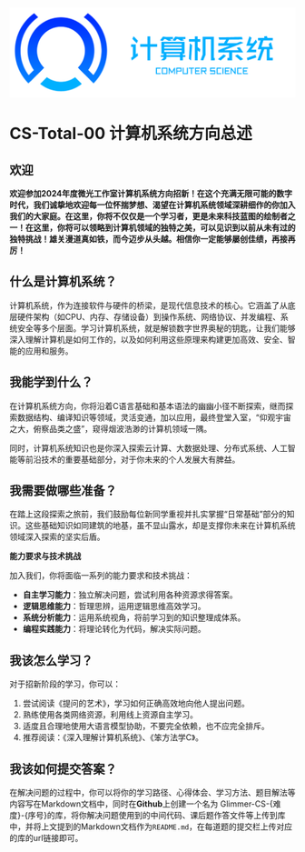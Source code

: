 ![标题](./img/CS.PNG)

# CS-Total-00 计算机系统方向总述

## 欢迎

**欢迎参加2024年度微光工作室计算机系统方向招新！**在这个充满无限可能的数字时代，我们诚挚地欢迎每一位怀揣梦想、渴望在计算机系统领域深耕细作的你加入我们的大家庭。在这里，你将不仅仅是一个学习者，更是未来科技蓝图的绘制者之一！在这里，你将可以领略到计算机领域的独特之美，可以见识到以前从未有过的独特挑战！雄关漫道真如铁，而今迈步从头越。相信你一定能够**屡创佳绩，再接再厉！**

## 什么是计算机系统？

计算机系统，作为连接软件与硬件的桥梁，是现代信息技术的核心。它涵盖了从底层硬件架构（如CPU、内存、存储设备）到操作系统、网络协议、并发编程、系统安全等多个层面。学习计算机系统，就是解锁数字世界奥秘的钥匙，让我们能够深入理解计算机是如何工作的，以及如何利用这些原理来构建更加高效、安全、智能的应用和服务。

## 我能学到什么？

在计算机系统方向，你将沿着C语言基础和基本语法的幽幽小径不断探索，继而探索数据结构、编译知识等领域，灵活变通，加以应用，最终登堂入室，“仰观宇宙之大，俯察品类之盛”，窥得烟波浩渺的计算机领域一隅。

同时，计算机系统知识也是你深入探索云计算、大数据处理、分布式系统、人工智能等前沿技术的重要基础部分，对于你未来的个人发展大有脾益。

## 我需要做哪些准备？

在踏上这段探索之旅前，我们鼓励每位新同学重视并扎实掌握“日常基础”部分的知识。这些基础知识如同建筑的地基，虽不显山露水，却是支撑你未来在计算机系统领域深入探索的坚实后盾。

**能力要求与技术挑战**

加入我们，你将面临一系列的能力要求和技术挑战：

- **自主学习能力**：独立解决问题，尝试利用各种资源求得答案。
- **逻辑思维能力**：哲理思辨，运用逻辑思维高效学习。
- **系统分析能力**：运用系统视角，将前学习到的知识整理成体系。
- **编程实践能力**：将理论转化为代码，解决实际问题。

## 我该怎么学习？

对于招新阶段的学习，你可以：

1. 尝试阅读《提问的艺术》，学习如何正确高效地向他人提出问题。
2. 熟练使用各类网络资源，利用线上资源自主学习。
3. 适度且合理地使用大语言模型协助，不要完全依赖，也不应完全排斥。
4. 推荐阅读：《深入理解计算机系统》、《笨方法学C》。

## 我该如何提交答案？

在解决问题的过程中，你可以将你的学习路径、心得体会、学习方法、题目解法等内容写在Markdown文档中，同时在**Github**上创建一个名为	Glimmer-CS-{难度}-{序号}的库，将你解决问题使用到的中间代码、课后题作答文件等上传到库中，并将上文提到的Markdown文档作为`README.md`，在每道题的提交栏上传对应的库的url链接即可。
